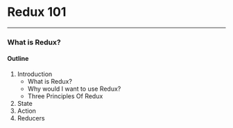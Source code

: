 # Redux 101
---
### What is Redux? 


#### Outline
1. Introduction
	- What is Redux?
	- Why would I want to use Redux?
	- Three Principles Of Redux
2. State
3. Action
4. Reducers